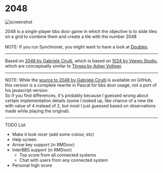2048
====

![screenshot](https://raw.githubusercontent.com/rickparrish/2048/master/Screenshot.png)

2048 is a single-player bbs door game in which the objective is to slide tiles on a grid to combine them and create a 
tile with the number 2048<br />
<br />
NOTE: If you run Synchronet, you might want to have a look at <a href="https://github.com/Kirkman/Doubles">Doubles</a>.

<hr />

Based on <a href="http://gabrielecirulli.github.io/2048/">2048 by Gabriele Cirulli</a>, 
which is based on <a href="https://itunes.apple.com/us/app/1024!/id823499224">1024 by Veewo Studio</a>, 
which are conceptually similar to <a href="http://asherv.com/threes/">Threes by Asher Vollmer</a>.

<hr />

NOTE: While the <a href="https://github.com/gabrielecirulli/2048">source to 2048 by Gabriele Cirulli</a> is available 
on GitHub, this version is a complete rewrite in Pascal for bbs door usage, not a port of his javascript version.  
So if you find differences, it's probably because I guessed wrong about certain implementation details (some I looked up, 
like chance of a new tile with value of 4 instead of 2, but most I just guessed based on observations made while playing 
the original).

<hr />

TODO List<br />

- Make it look nicer (add some colour, etc)
- Help screen
- Arrow key support (in RMDoor)
- InterBBS support (in RMDoor)
  - Top score from all connected systems
  - Chat with users from any connected system
- Personal high score